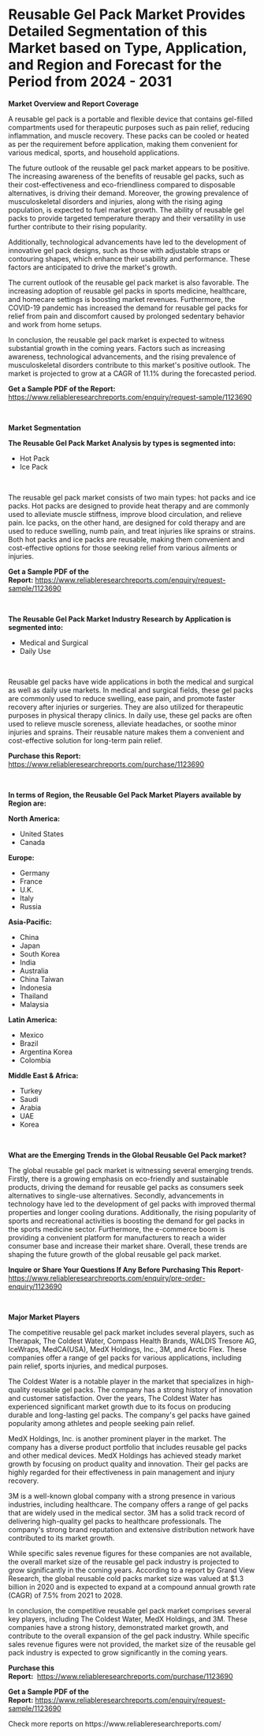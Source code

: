 <p><h1>Reusable Gel Pack Market Provides Detailed Segmentation of this Market based on Type, Application, and Region and Forecast for the Period from 2024 - 2031</h1></p><p><strong>Market Overview and Report Coverage</strong></p>
<p><p>A reusable gel pack is a portable and flexible device that contains gel-filled compartments used for therapeutic purposes such as pain relief, reducing inflammation, and muscle recovery. These packs can be cooled or heated as per the requirement before application, making them convenient for various medical, sports, and household applications.</p><p>The future outlook of the reusable gel pack market appears to be positive. The increasing awareness of the benefits of reusable gel packs, such as their cost-effectiveness and eco-friendliness compared to disposable alternatives, is driving their demand. Moreover, the growing prevalence of musculoskeletal disorders and injuries, along with the rising aging population, is expected to fuel market growth. The ability of reusable gel packs to provide targeted temperature therapy and their versatility in use further contribute to their rising popularity.</p><p>Additionally, technological advancements have led to the development of innovative gel pack designs, such as those with adjustable straps or contouring shapes, which enhance their usability and performance. These factors are anticipated to drive the market's growth.</p><p>The current outlook of the reusable gel pack market is also favorable. The increasing adoption of reusable gel packs in sports medicine, healthcare, and homecare settings is boosting market revenues. Furthermore, the COVID-19 pandemic has increased the demand for reusable gel packs for relief from pain and discomfort caused by prolonged sedentary behavior and work from home setups.</p><p>In conclusion, the reusable gel pack market is expected to witness substantial growth in the coming years. Factors such as increasing awareness, technological advancements, and the rising prevalence of musculoskeletal disorders contribute to this market's positive outlook. The market is projected to grow at a CAGR of 11.1% during the forecasted period.</p></p>
<p><strong>Get a Sample PDF of the Report:</strong> <a href="https://www.reliableresearchreports.com/enquiry/request-sample/1123690">https://www.reliableresearchreports.com/enquiry/request-sample/1123690</a></p>
<p>&nbsp;</p>
<p><strong>Market Segmentation</strong></p>
<p><strong>The Reusable Gel Pack Market Analysis by types is segmented into:</strong></p>
<p><ul><li>Hot Pack</li><li>Ice Pack</li></ul></p>
<p>&nbsp;</p>
<p><p>The reusable gel pack market consists of two main types: hot packs and ice packs. Hot packs are designed to provide heat therapy and are commonly used to alleviate muscle stiffness, improve blood circulation, and relieve pain. Ice packs, on the other hand, are designed for cold therapy and are used to reduce swelling, numb pain, and treat injuries like sprains or strains. Both hot packs and ice packs are reusable, making them convenient and cost-effective options for those seeking relief from various ailments or injuries.</p></p>
<p><strong>Get a Sample PDF of the Report:</strong>&nbsp;<a href="https://www.reliableresearchreports.com/enquiry/request-sample/1123690">https://www.reliableresearchreports.com/enquiry/request-sample/1123690</a></p>
<p>&nbsp;</p>
<p><strong>The Reusable Gel Pack Market Industry Research by Application is segmented into:</strong></p>
<p><ul><li>Medical and Surgical</li><li>Daily Use</li></ul></p>
<p>&nbsp;</p>
<p><p>Reusable gel packs have wide applications in both the medical and surgical as well as daily use markets. In medical and surgical fields, these gel packs are commonly used to reduce swelling, ease pain, and promote faster recovery after injuries or surgeries. They are also utilized for therapeutic purposes in physical therapy clinics. In daily use, these gel packs are often used to relieve muscle soreness, alleviate headaches, or soothe minor injuries and sprains. Their reusable nature makes them a convenient and cost-effective solution for long-term pain relief.</p></p>
<p><strong>Purchase this Report:</strong>&nbsp; <a href="https://www.reliableresearchreports.com/purchase/1123690">https://www.reliableresearchreports.com/purchase/1123690</a></p>
<p>&nbsp;</p>
<p><strong>In terms of Region, the Reusable Gel Pack Market Players available by Region are:</strong></p>
<p>
    <p> <strong> North America: </strong>
        <ul>
            <li>United States</li>
            <li>Canada</li>
        </ul>
        </p> 
    <p> <strong> Europe: </strong>
        <ul>
            <li>Germany</li>
            <li>France</li>
            <li>U.K.</li>
            <li>Italy</li>
            <li>Russia</li>
        </ul>
        </p> 
    <p> <strong> Asia-Pacific: </strong>
        <ul>
            <li>China</li>
            <li>Japan</li>
            <li>South Korea</li>
            <li>India</li>
            <li>Australia</li>
            <li>China Taiwan</li>
            <li>Indonesia</li>
            <li>Thailand</li>
            <li>Malaysia</li>
        </ul>
        </p> 
    <p> <strong> Latin America: </strong>
        <ul>
            <li>Mexico</li>
            <li>Brazil</li>
            <li>Argentina Korea</li>
            <li>Colombia</li>
        </ul>
        </p> 
    <p> <strong> Middle East & Africa: </strong>
        <ul>
            <li>Turkey</li>
            <li>Saudi</li>
            <li>Arabia</li>
            <li>UAE</li>
            <li>Korea</li>
        </ul>
    </p>
    </p>
<p>&nbsp;</p>
<p><strong>What are the Emerging Trends in the Global Reusable Gel Pack market?</strong></p>
<p><p>The global reusable gel pack market is witnessing several emerging trends. Firstly, there is a growing emphasis on eco-friendly and sustainable products, driving the demand for reusable gel packs as consumers seek alternatives to single-use alternatives. Secondly, advancements in technology have led to the development of gel packs with improved thermal properties and longer cooling durations. Additionally, the rising popularity of sports and recreational activities is boosting the demand for gel packs in the sports medicine sector. Furthermore, the e-commerce boom is providing a convenient platform for manufacturers to reach a wider consumer base and increase their market share. Overall, these trends are shaping the future growth of the global reusable gel pack market.</p></p>
<p><strong>Inquire or Share Your Questions If Any Before Purchasing This Report</strong>- <a href="https://www.reliableresearchreports.com/enquiry/pre-order-enquiry/1123690">https://www.reliableresearchreports.com/enquiry/pre-order-enquiry/1123690</a></p>
<p>&nbsp;</p>
<p><strong>Major Market Players</strong></p>
<p><p>The competitive reusable gel pack market includes several players, such as Therapak, The Coldest Water, Compass Health Brands, WALDIS Tresore AG, IceWraps, MedCA(USA), MedX Holdings, Inc., 3M, and Arctic Flex. These companies offer a range of gel packs for various applications, including pain relief, sports injuries, and medical purposes.</p><p>The Coldest Water is a notable player in the market that specializes in high-quality reusable gel packs. The company has a strong history of innovation and customer satisfaction. Over the years, The Coldest Water has experienced significant market growth due to its focus on producing durable and long-lasting gel packs. The company's gel packs have gained popularity among athletes and people seeking pain relief.</p><p>MedX Holdings, Inc. is another prominent player in the market. The company has a diverse product portfolio that includes reusable gel packs and other medical devices. MedX Holdings has achieved steady market growth by focusing on product quality and innovation. Their gel packs are highly regarded for their effectiveness in pain management and injury recovery.</p><p>3M is a well-known global company with a strong presence in various industries, including healthcare. The company offers a range of gel packs that are widely used in the medical sector. 3M has a solid track record of delivering high-quality gel packs to healthcare professionals. The company's strong brand reputation and extensive distribution network have contributed to its market growth.</p><p>While specific sales revenue figures for these companies are not available, the overall market size of the reusable gel pack industry is projected to grow significantly in the coming years. According to a report by Grand View Research, the global reusable cold packs market size was valued at $1.3 billion in 2020 and is expected to expand at a compound annual growth rate (CAGR) of 7.5% from 2021 to 2028.</p><p>In conclusion, the competitive reusable gel pack market comprises several key players, including The Coldest Water, MedX Holdings, and 3M. These companies have a strong history, demonstrated market growth, and contribute to the overall expansion of the gel pack industry. While specific sales revenue figures were not provided, the market size of the reusable gel pack industry is expected to grow significantly in the coming years.</p></p>
<p><strong>Purchase this Report:</strong>&nbsp;&nbsp;<a href="https://www.reliableresearchreports.com/purchase/1123690">https://www.reliableresearchreports.com/purchase/1123690</a></p>
<p></p>
<p><strong>Get a Sample PDF of the Report:</strong>&nbsp;<a href="https://www.reliableresearchreports.com/enquiry/request-sample/1123690">https://www.reliableresearchreports.com/enquiry/request-sample/1123690</a></p>
<p>Check more reports on https://www.reliableresearchreports.com/</p>